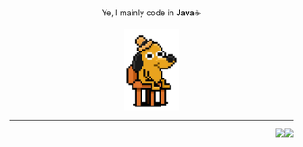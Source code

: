 <p align="center">Ye, I mainly code in <b>Java</b>☕</p>

<p align="center">
  <img src="/images/doge.webp" width="100"/>
</p>


---

<p align="center">
  <img align="right" src="https://github-readme-stats.vercel.app/api/top-langs?username=kaytervn&theme=algolia&show_icons=true&locale=en&layout=compact"/>
</p>

<p align="right">
  <img src="https://komarev.com/ghpvc/?username=kaytervn&label=Profile%20views&color=0e75b6&style=flat"/>
</p>
